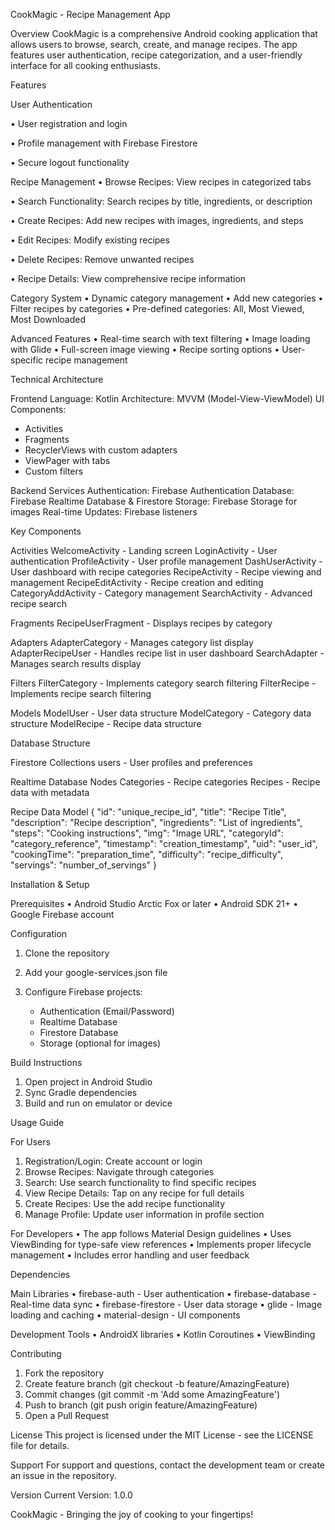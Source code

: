 CookMagic - Recipe Management App

Overview
CookMagic is a comprehensive Android cooking application that allows users to browse, search, create, and manage recipes. The app features user authentication, recipe categorization, and a user-friendly interface for all cooking enthusiasts.

Features

User Authentication

• User registration and login

• Profile management with Firebase Firestore

• Secure logout functionality

Recipe Management
• Browse Recipes: View recipes in categorized tabs

• Search Functionality: Search recipes by title, ingredients, or description

• Create Recipes: Add new recipes with images, ingredients, and steps

• Edit Recipes: Modify existing recipes

• Delete Recipes: Remove unwanted recipes

• Recipe Details: View comprehensive recipe information

Category System
• Dynamic category management
• Add new categories
• Filter recipes by categories
• Pre-defined categories: All, Most Viewed, Most Downloaded

Advanced Features
• Real-time search with text filtering
• Image loading with Glide
• Full-screen image viewing
• Recipe sorting options
• User-specific recipe management

Technical Architecture

Frontend
Language: Kotlin
Architecture: MVVM (Model-View-ViewModel)
UI Components:

* Activities
* Fragments
* RecyclerViews with custom adapters
* ViewPager with tabs
* Custom filters

Backend Services
Authentication: Firebase Authentication
Database: Firebase Realtime Database & Firestore
Storage: Firebase Storage for images
Real-time Updates: Firebase listeners

Key Components

Activities
WelcomeActivity - Landing screen
LoginActivity - User authentication
ProfileActivity - User profile management
DashUserActivity - User dashboard with recipe categories
RecipeActivity - Recipe viewing and management
RecipeEditActivity - Recipe creation and editing
CategoryAddActivity - Category management
SearchActivity - Advanced recipe search

Fragments
RecipeUserFragment - Displays recipes by category

Adapters
AdapterCategory - Manages category list display
AdapterRecipeUser - Handles recipe list in user dashboard
SearchAdapter - Manages search results display

Filters
FilterCategory - Implements category search filtering
FilterRecipe - Implements recipe search filtering

Models
ModelUser - User data structure
ModelCategory - Category data structure
ModelRecipe - Recipe data structure

Database Structure

Firestore Collections
users - User profiles and preferences

Realtime Database Nodes
Categories - Recipe categories
Recipes - Recipe data with metadata

Recipe Data Model
{
"id": "unique_recipe_id",
"title": "Recipe Title",
"description": "Recipe description",
"ingredients": "List of ingredients",
"steps": "Cooking instructions",
"img": "Image URL",
"categoryId": "category_reference",
"timestamp": "creation_timestamp",
"uid": "user_id",
"cookingTime": "preparation_time",
"difficulty": "recipe_difficulty",
"servings": "number_of_servings"
}

Installation & Setup

Prerequisites
• Android Studio Arctic Fox or later
• Android SDK 21+
• Google Firebase account

Configuration

1. Clone the repository
2. Add your google-services.json file
3. Configure Firebase projects:

   * Authentication (Email/Password)
   * Realtime Database
   * Firestore Database
   * Storage (optional for images)

Build Instructions

1. Open project in Android Studio
2. Sync Gradle dependencies
3. Build and run on emulator or device

Usage Guide

For Users

1. Registration/Login: Create account or login
2. Browse Recipes: Navigate through categories
3. Search: Use search functionality to find specific recipes
4. View Recipe Details: Tap on any recipe for full details
5. Create Recipes: Use the add recipe functionality
6. Manage Profile: Update user information in profile section

For Developers
• The app follows Material Design guidelines
• Uses ViewBinding for type-safe view references
• Implements proper lifecycle management
• Includes error handling and user feedback

Dependencies

Main Libraries
• firebase-auth - User authentication
• firebase-database - Real-time data sync
• firebase-firestore - User data storage
• glide - Image loading and caching
• material-design - UI components

Development Tools
• AndroidX libraries
• Kotlin Coroutines
• ViewBinding

Contributing

1. Fork the repository
2. Create feature branch (git checkout -b feature/AmazingFeature)
3. Commit changes (git commit -m 'Add some AmazingFeature')
4. Push to branch (git push origin feature/AmazingFeature)
5. Open a Pull Request

License
This project is licensed under the MIT License - see the LICENSE file for details.

Support
For support and questions, contact the development team or create an issue in the repository.

Version
Current Version: 1.0.0

CookMagic - Bringing the joy of cooking to your fingertips!
